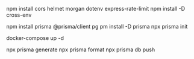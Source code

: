 npm install cors helmet morgan dotenv express-rate-limit
npm install -D cross-env

npm install prisma @prisma/client pg
pm install -D prisma
npx prisma init

docker-compose up -d

npx prisma generate
npx prisma format
npx prisma db push